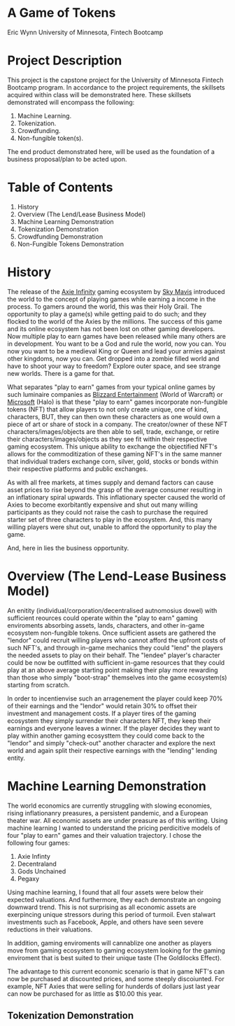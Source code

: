 # A Game of Tokens
Eric Wynn 
University of Minnesota, Fintech Bootcamp


# Project Description
This project is the capstone project for the University of Minnesota Fintech Bootcamp program. In accordance to the project requirements, the skillsets acquired within class will be demonstrated here. These skillsets demonstrated will encompass the following:
1. Machine Learning.
2. Tokenization.
3. Crowdfunding.
4. Non-fungible token(s).



The end product demonstrated here, will be used as the foundation of a business proposal/plan to be acted upon. 


# Table of Contents
1. History
2. Overview (The Lend/Lease Business Model) 
3. Machine Learning Demonstration
4. Tokenization Demonstration
5. Crowdfunding Demonstration
6. Non-Fungible Tokens Demonstration



# History 
The release of the [Axie Infinity]() gaming ecosystem by [Sky Mavis]() introduced the world to the concept of playing games while earning a income in the process. To gamers around the world, this was their Holy Grail. The opportunity to play a game(s) while getting paid to do such; and they flocked to the world of the Axies by the millions. The success of this game and its online ecosystem has not been lost on other gaming developers. Now multiple play to earn games have been released while many others are in development. You want to be a God and rule the world, now you can[](). You now you want to be a medieval King or Queen and lead your armies against other kingdoms, now you can[](). Get dropped into a zombie filled world and have to shoot your way to freedom[]()? Explore outer space, and see strange new worlds[](). There is a game for that.

What separates "play to earn" games from your typical online games by such luminaire companies as [Blizzard Entertainment]() (World of Warcraft) or [Microsoft]() (Halo) is that these "play to earn" games incorporate non-fungible tokens (NFT) that allow players to not only create unique, one of kind, characters, BUT, they can then own these characters as one would own a piece of art or share of stock in a company. The creator/owner of these NFT characters/images/objects are then able to sell, trade, exchange, or retire their characters/images/objects as they see fit within their respective gaming ecosystem. This unique ability to exchange the objectified NFT's allows for the commoditization of these gaming NFT's in the same manner that individual traders exchange corn, silver, gold, stocks or bonds within their respective platforms and public exchanges. 

As with all free markets, at times supply and demand factors can cause asset prices to rise beyond the grasp of the average consumer resulting in an inflationary spiral upwards. This inflationary specter caused the world of Axies to become exorbitantly expensive and shut out many willing participants as they could not raise the cash to purchase the required starter set of three characters to play in the ecosystem. And, this many willing players were shut out, unable to afford the opportunity to play the game. 

And, here in lies the business opportunity.

# Overview (The Lend-Lease Business Model)
An enitity (individual/corporation/decentralised autnomosius dowel) with sufficient reources could operate within the "play to earn" gaming enviroments absorbing assets, lands, characters, and other in-game ecosystem non-fungible tokens. Once sufficient assets are gathered the "lendor" could recruit willing players who cannot afford the upfront costs of such NFT's, and through in-game mechanics they could "lend" the players the needed assets to play on their behalf. The "lendee" player's character could be now be outfitted with sufficient in-game resources that they could play at an above average starting point making their play more rewarding than those who simply "boot-strap" themselves into the game ecosystem(s) starting from scratch. 

In order to incentienvise such an arragenement the player could keep 70% of their earnings and the "lendor" would retain 30% to offset their investment and management costs. If a player tires of the gaming ecosystem they simply surrender their characters NFT, they keep their earnings and everyone leaves a winner. If the player decides they want to play within another gaming ecosysttem they could come back to the "lendor" and simply "check-out" another character and explore the next world and again split their respective earnings with the "lending" lending entity.


# Machine Learning Demonstration
The world economics are currently struggling with slowing economies, rising inflationanry preasures, a persistent pandemic, and a European theater war. All economic assets are under preasure as of this writing. Using machine learning I wanted to understand the pricing perdicitive models of four "play to earn" games and their valuation trajectory. I chose the following four games:
1. Axie Infinty
2. Decentraland
3. Gods Unchained 
4. Pegaxy

Using machine learning, I found that all four assets were below their expected valuations. And furthermore, they each demonstrate an ongoing downward trend.  This is not surprising as all economic assets are exerpincing unique stressors during this period of turmoil. Even stalwart investments such as Facebook, Apple, and others have seen severe reductions in their valuations. 

In addition, gaming enviroments will cannablize one another as players move from gaming ecosystem to gaming ecosystem looking for the gaming enviroment that is best suited to their unique taste (The Goldilocks Effect). 

The advantage to this current economic scenario is that in game NFT's can now be purchased at discounted prices, and some steeply discoiunted. For example, NFT Axies that were selling for hunderds of dollars just last year can now be purchased for as little as $10.00 this year.

## Tokenization Demonstration
